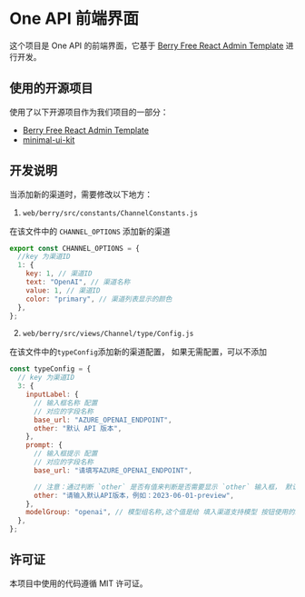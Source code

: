 # One API 前端界面

这个项目是 One API 的前端界面，它基于 [Berry Free React Admin Template](https://github.com/codedthemes/berry-free-react-admin-template) 进行开发。

## 使用的开源项目

使用了以下开源项目作为我们项目的一部分：

- [Berry Free React Admin Template](https://github.com/codedthemes/berry-free-react-admin-template)
- [minimal-ui-kit](minimal-ui-kit)

## 开发说明

当添加新的渠道时，需要修改以下地方：

1. `web/berry/src/constants/ChannelConstants.js`

在该文件中的 `CHANNEL_OPTIONS` 添加新的渠道

```js
export const CHANNEL_OPTIONS = {
  //key 为渠道ID
  1: {
    key: 1, // 渠道ID
    text: "OpenAI", // 渠道名称
    value: 1, // 渠道ID
    color: "primary", // 渠道列表显示的颜色
  },
};
```

2. `web/berry/src/views/Channel/type/Config.js`

在该文件中的`typeConfig`添加新的渠道配置， 如果无需配置，可以不添加

```js
const typeConfig = {
  // key 为渠道ID
  3: {
    inputLabel: {
      // 输入框名称 配置
      // 对应的字段名称
      base_url: "AZURE_OPENAI_ENDPOINT",
      other: "默认 API 版本",
    },
    prompt: {
      // 输入框提示 配置
      // 对应的字段名称
      base_url: "请填写AZURE_OPENAI_ENDPOINT",

      // 注意：通过判断 `other` 是否有值来判断是否需要显示 `other` 输入框， 默认是没有值的
      other: "请输入默认API版本，例如：2023-06-01-preview",
    },
    modelGroup: "openai", // 模型组名称,这个值是给 填入渠道支持模型 按钮使用的。 填入渠道支持模型 按钮会根据这个值来获取模型组，如果填写默认是 openai
  },
};
```

## 许可证

本项目中使用的代码遵循 MIT 许可证。

